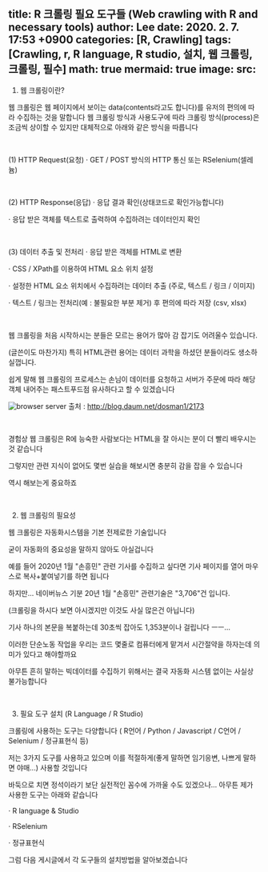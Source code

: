 title: R 크롤링 필요 도구들 (Web crawling with R and necessary tools)
author: Lee
date: 2020. 2. 7. 17:53 +0900
categories: [R, Crawling]
tags: [Crawling, r, R language, R studio, 설치, 웹 크롤링, 크롤링, 필수]
math: true
mermaid: true
image:
  src: 
---
1. 웹 크롤링이란?

웹 크롤링은 웹 페이지에서 보이는 data(contents라고도 합니다)를 유저의 편의에 따라 수집하는 것을 말합니다
웹 크롤링 방식과 사용도구에 따라 크롤링 방식(process)은 조금씩 상이할 수 있지만 대체적으로 아래와 같은 방식을 따릅니다

<br>

(1) HTTP Request(요청)
· GET / POST 방식의 HTTP 통신 또는 RSelenium(셀레늄)

<br>

(2) HTTP Response(응답)
· 응답 결과 확인(상태코드로 확인가능합니다)

· 응답 받은 객체를 텍스트로 출력하여 수집하려는 데이터인지 확인

<br>

(3) 데이터 추출 및 전처리
· 응답 받은 객체를 HTML로 변환

· CSS / XPath를 이용하여 HTML 요소 위치 설정

· 설정한 HTML 요소 위치에서 수집하려는 데이터 추출 (주로, 텍스트 / 링크 / 이미지)

· 텍스트 / 링크는 전처리(예 : 불필요한 부분 제거) 후 편의에 따라 저장 (csv, xlsx)

<br>

웹 크롤링을 처음 시작하시는 분들은 모르는 용어가 많아 감 잡기도 어려울수 있습니다.

(글쓴이도 마찬가지) 특히 HTML관련 용어는 데이터 과학을 하셨던 분들이라도 생소하실껍니다.

쉽게 말해 웹 크롤링의 프로세스는 손님이 데이터를 요청하고 서버가 주문에 따라 해당 객체 내어주는 패스트푸드점 유사하다고 할 수 있겠습니다

![browser server](https://img1.daumcdn.net/thumb/R1280x0/?scode=mtistory2&fname=https%3A%2F%2Fblog.kakaocdn.net%2Fdn%2FcjgvOX%2FbtqBNMmjOPV%2FNoNtOI6vYXvmRwiiGmTPs1%2Fimg.png)
출처 : http://blog.daum.net/dosman1/2173

<br>

경험상 웹 크롤링은 R에 능숙한 사람보다는 HTML을 잘 아시는 분이 더 빨리 배우시는 것 같습니다

그렇지만 관련 지식이 없어도 몇번 실습을 해보시면 충분히 감을 잡을 수 있습니다

역시 해보는게 중요하죠

<br>

2. 웹 크롤링의 필요성

웹 크롤링은 자동화시스템을 기본 전제로한 기술입니다

굳이 자동화의 중요성을 말하지 않아도 아실겁니다

예를 들어 2020년 1월 "손흥민" 관련 기사를 수집하고 싶다면 기사 페이지를 열어 마우스로 복사+붙여넣기를 하면 됩니다

하지만... 네이버뉴스 기분 20년 1월 "손흥민" 관련기술은 "3,706"건 입니다.

(크롤링을 하시다 보면 아시겠지만 이것도 사실 많은건 아닙니다)

기사 하나의 본문을 복붙하는데 30초씩 잡아도 1,353분이나 걸립니다 ㅡㅡ...

이러한 단순노동 작업을 우리는 코드 몇줄로 컴퓨터에게 맡겨서 시간절약을 하자는데 의미가 있다고 해야할까요

아무튼 흔히 말하는 빅데이터를 수집하기 위해서는 결국 자동화 시스템 없이는 사실상 불가능합니다 

<br>

3. 필요 도구 설치 (R Language / R Studio)

크롤링에 사용하는 도구는 다양합니다 ( R언어 / Python / Javascript / C언어 / Selenium / 정규표현식 등)

저는 3가지 도구를 사용하고 있으며 이를 적절하게(좋게 말하면 임기응변, 나쁘게 말하면 야매...) 사용할 것입니다

바둑으로 치면 정석이라기 보단 실전적인 꼼수에 가까울 수도 있겠으나... 아무튼 제가 사용한 도구는 아래와 같습니다

· R language & Studio

· RSelenium

· 정규표현식

그럼 다음 게시글에서 각 도구들의 설치방법을 알아보겠습니다

<br>
